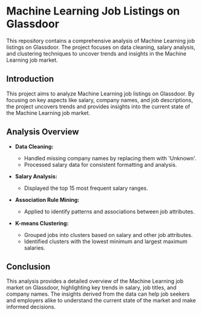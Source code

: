 # Machine Learning Job Listings on Glassdoor
This repository contains a comprehensive analysis of Machine Learning job listings on Glassdoor. The project focuses on data cleaning, salary analysis, and clustering techniques to uncover trends and insights in the Machine Learning job market.
## Introduction
This project aims to analyze Machine Learning job listings on Glassdoor. By focusing on key aspects like salary, company names, and job descriptions, the project uncovers trends and provides insights into the current state of the Machine Learning job market.
## Analysis Overview

- **Data Cleaning:**
  - Handled missing company names by replacing them with 'Unknown'.
  - Processed salary data for consistent formatting and analysis.
  
- **Salary Analysis:**
  - Displayed the top 15 most frequent salary ranges.
  
- **Association Rule Mining:**
  - Applied to identify patterns and associations between job attributes.
  
- **K-means Clustering:**
  - Grouped jobs into clusters based on salary and other job attributes.
  - Identified clusters with the lowest minimum and largest maximum salaries.
 
## Conclusion
This analysis provides a detailed overview of the Machine Learning job market on Glassdoor, highlighting key trends in salary, job titles, and company names. The insights derived from the data can help job seekers and employers alike to understand the current state of the market and make informed decisions.  
